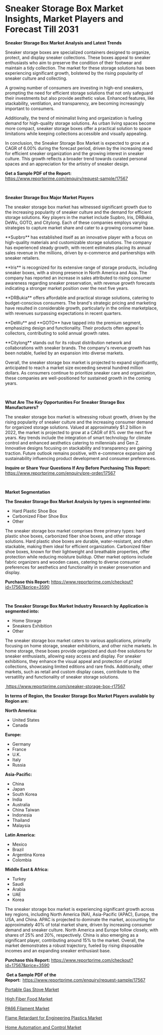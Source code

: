 <p><h1>Sneaker Storage Box Market Insights, Market Players and Forecast Till 2031</h1></p><p><strong>Sneaker Storage Box Market Analysis and Latest Trends</strong></p>
<p><p>Sneaker storage boxes are specialized containers designed to organize, protect, and display sneaker collections. These boxes appeal to sneaker enthusiasts who aim to preserve the condition of their footwear and maintain a tidy collection. The market for these storage solutions has been experiencing significant growth, bolstered by the rising popularity of sneaker culture and collecting. </p><p>A growing number of consumers are investing in high-end sneakers, prompting the need for efficient storage solutions that not only safeguard their investments but also provide aesthetic value. Enhanced features, like stackability, ventilation, and transparency, are becoming increasingly important to consumers. </p><p>Additionally, the trend of minimalist living and organization is fueling demand for high-quality storage solutions. As urban living spaces become more compact, sneaker storage boxes offer a practical solution to space limitations while keeping collections accessible and visually appealing. </p><p>In conclusion, the Sneaker Storage Box Market is expected to grow at a CAGR of 6.00% during the forecast period, driven by the increasing need for efficient sneaker organization and the growing interest in sneaker culture. This growth reflects a broader trend towards curated personal spaces and an appreciation for the artistry of sneaker design.</p></p>
<p><strong>Get a Sample PDF of the Report:&nbsp;</strong> <a href="https://www.reportprime.com/enquiry/request-sample/17567?utm_campaign=75&utm_medium=2&utm_source=Github&utm_content=ia&utm_term=19112024&utm_id=sneaker-storage-box">https://www.reportprime.com/enquiry/request-sample/17567</a></p>
<p>&nbsp;</p>
<p><strong>Sneaker Storage Box Major Market Players</strong></p>
<p><p>The sneaker storage box market has witnessed significant growth due to the increasing popularity of sneaker culture and the demand for efficient storage solutions. Key players in the market include Supbro, Iris, DRBukia, DeWu, GOTO, and Citylong. Each of these companies employs varying strategies to capture market share and cater to a growing consumer base.</p><p>**Supbro** has established itself as an innovative player with a focus on high-quality materials and customizable storage solutions. The company has experienced steady growth, with recent estimates placing its annual sales revenue in the millions, driven by e-commerce and partnerships with sneaker retailers.</p><p>**Iris** is recognized for its extensive range of storage products, including sneaker boxes, with a strong presence in North America and Asia. The company has reported an increase in sales attributed to rising consumer awareness regarding sneaker preservation, with revenue growth forecasts indicating a stronger market position over the next five years.</p><p>**DRBukia** offers affordable and practical storage solutions, catering to budget-conscious consumers. The brand's strategic pricing and marketing have resulted in considerable growth, particularly in the online marketplace, with revenues surpassing expectations in recent quarters.</p><p>**DeWu** and **GOTO** have tapped into the premium segment, emphasizing design and functionality. Their products often appeal to collectors, contributing to solid annual growth rates.</p><p>**Citylong** stands out for its robust distribution network and collaborations with sneaker brands. The company's revenue growth has been notable, fueled by an expansion into diverse markets.</p><p>Overall, the sneaker storage box market is projected to expand significantly, anticipated to reach a market size exceeding several hundred million dollars. As consumers continue to prioritize sneaker care and organization, these companies are well-positioned for sustained growth in the coming years.</p></p>
<p>&nbsp;</p>
<p><strong>What Are The Key Opportunities For Sneaker Storage Box Manufacturers?</strong></p>
<p><p>The sneaker storage box market is witnessing robust growth, driven by the rising popularity of sneaker culture and the increasing consumer demand for organized storage solutions. Valued at approximately $1.2 billion in 2022, the market is projected to grow at a CAGR of 8% over the next five years. Key trends include the integration of smart technology for climate control and enhanced aesthetics catering to millennials and Gen Z. Innovative designs focusing on stackability and transparency are gaining traction. Future outlook remains positive, with e-commerce expansion and sustainability influencing product development and consumer preferences.</p></p>
<p><strong>Inquire or Share Your Questions If Any Before Purchasing This Report:</strong> <a href="https://www.reportprime.com/enquiry/pre-order/17567?utm_campaign=75&utm_medium=2&utm_source=Github&utm_content=ia&utm_term=19112024&utm_id=sneaker-storage-box">https://www.reportprime.com/enquiry/pre-order/17567</a></p>
<p>&nbsp;</p>
<p><strong>Market Segmentation</strong></p>
<p><strong>The Sneaker Storage Box Market Analysis by types is segmented into:</strong></p>
<p><ul><li>Hard Plastic Shoe Box</li><li>Carbonized Fiber Shoe Box</li><li>Other</li></ul></p>
<p><p>The sneaker storage box market comprises three primary types: hard plastic shoe boxes, carbonized fiber shoe boxes, and other storage solutions. Hard plastic shoe boxes are durable, water-resistant, and often stackable, making them ideal for efficient organization. Carbonized fiber shoe boxes, known for their lightweight and breathable properties, offer protection while reducing moisture buildup. Other market options include fabric organizers and wooden cases, catering to diverse consumer preferences for aesthetics and functionality in sneaker preservation and display.</p></p>
<p><strong>Purchase this Report:&nbsp;</strong><a href="https://www.reportprime.com/checkout?id=17567&price=3590&utm_campaign=75&utm_medium=2&utm_source=Github&utm_content=ia&utm_term=19112024&utm_id=sneaker-storage-box">https://www.reportprime.com/checkout?id=17567&price=3590</a></p>
<p>&nbsp;</p>
<p><strong>The Sneaker Storage Box Market Industry Research by Application is segmented into:</strong></p>
<p><ul><li>Home Storage</li><li>Sneakers Exhibition</li><li>Other</li></ul></p>
<p><p>The sneaker storage box market caters to various applications, primarily focusing on home storage, sneaker exhibitions, and other niche markets. In home storage, these boxes provide organized and dust-free solutions for sneaker enthusiasts, allowing easy access and display. For sneaker exhibitions, they enhance the visual appeal and protection of prized collections, showcasing limited editions and rare finds. Additionally, other markets, such as retail and custom display cases, contribute to the versatility and functionality of sneaker storage solutions.</p></p>
<p><a href="https://www.reportprime.com/sneaker-storage-box-r17567?utm_campaign=75&utm_medium=2&utm_source=Github&utm_content=ia&utm_term=19112024&utm_id=sneaker-storage-box">&nbsp;https://www.reportprime.com/sneaker-storage-box-r17567</a></p>
<p><strong>In terms of Region, the Sneaker Storage Box Market Players available by Region are:</strong></p>
<p>
    <p> <strong> North America: </strong>
        <ul>
            <li>United States</li>
            <li>Canada</li>
        </ul>
        </p> 
    <p> <strong> Europe: </strong>
        <ul>
            <li>Germany</li>
            <li>France</li>
            <li>U.K.</li>
            <li>Italy</li>
            <li>Russia</li>
        </ul>
        </p> 
    <p> <strong> Asia-Pacific: </strong>
        <ul>
            <li>China</li>
            <li>Japan</li>
            <li>South Korea</li>
            <li>India</li>
            <li>Australia</li>
            <li>China Taiwan</li>
            <li>Indonesia</li>
            <li>Thailand</li>
            <li>Malaysia</li>
        </ul>
        </p> 
    <p> <strong> Latin America: </strong>
        <ul>
            <li>Mexico</li>
            <li>Brazil</li>
            <li>Argentina Korea</li>
            <li>Colombia</li>
        </ul>
        </p> 
    <p> <strong> Middle East & Africa: </strong>
        <ul>
            <li>Turkey</li>
            <li>Saudi</li>
            <li>Arabia</li>
            <li>UAE</li>
            <li>Korea</li>
        </ul>
    </p>
    </p>
<p><p>The sneaker storage box market is experiencing significant growth across key regions, including North America (NA), Asia-Pacific (APAC), Europe, the USA, and China. APAC is projected to dominate the market, accounting for approximately 40% of total market share, driven by increasing consumer demand and sneaker culture. North America and Europe follow closely, with shares of 25% and 20%, respectively. China is also emerging as a significant player, contributing around 15% to the market. Overall, the market demonstrates a robust trajectory, fueled by rising disposable incomes and an expanding sneaker enthusiast base.</p></p>
<p><strong>Purchase this Report: </strong><a href="https://www.reportprime.com/checkout?id=17567&price=3590&utm_campaign=75&utm_medium=2&utm_source=Github&utm_content=ia&utm_term=19112024&utm_id=sneaker-storage-box">https://www.reportprime.com/checkout?id=17567&price=3590</a></p>
<p>&nbsp;<strong>Get a Sample PDF of the Report:&nbsp;&nbsp;</strong><a href="https://www.reportprime.com/enquiry/request-sample/17567?utm_campaign=75&utm_medium=2&utm_source=Github&utm_content=ia&utm_term=19112024&utm_id=sneaker-storage-box">https://www.reportprime.com/enquiry/request-sample/17567</a></p>
<p><strong></strong></p>
<p><p><a href="https://www.linkedin.com/pulse/global-portable-gas-stove-market-analysis-key-trends-future-9yx6c?utm_campaign=75&utm_medium=2&utm_source=Github&utm_content=ia&utm_term=19112024&utm_id=sneaker-storage-box">Portable Gas Stove Market</a></p><p><a href="https://www.linkedin.com/pulse/consumer-behavior-shifts-high-fiber-food-market-demand-analysis-daabe?utm_campaign=75&utm_medium=2&utm_source=Github&utm_content=ia&utm_term=19112024&utm_id=sneaker-storage-box">High Fiber Food Market</a></p><p><a href="https://issuu.com/reportprime-2/docs/pa66-filament-market-size-2030.pptx_6da0863ed79c9e?utm_campaign=75&utm_medium=2&utm_source=Github&utm_content=ia&utm_term=19112024&utm_id=sneaker-storage-box">PA66 Filament Market</a></p><p><a href="https://issuu.com/reportprime-2/docs/flame-retardant-for-engineering-pla_10785beaead836?utm_campaign=75&utm_medium=2&utm_source=Github&utm_content=ia&utm_term=19112024&utm_id=sneaker-storage-box">Flame Retardant for Engineering Plastics Market</a></p><p><a href="https://www.linkedin.com/pulse/global-home-automation-control-market-sector2024-2031-metrics-vtnyc?utm_campaign=75&utm_medium=2&utm_source=Github&utm_content=ia&utm_term=19112024&utm_id=sneaker-storage-box">Home Automation and Control Market</a></p></p>